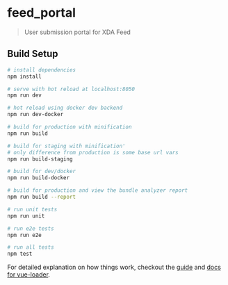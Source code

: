 # feed_portal

> User submission portal for XDA Feed

## Build Setup

``` bash
# install dependencies
npm install

# serve with hot reload at localhost:8050
npm run dev

# hot reload using docker dev backend
npm run dev-docker

# build for production with minification
npm run build

# build for staging with minification'
# only difference from production is some base url vars
npm run build-staging

# build for dev/docker
npm run build-docker

# build for production and view the bundle analyzer report
npm run build --report

# run unit tests
npm run unit

# run e2e tests
npm run e2e

# run all tests
npm test
```

For detailed explanation on how things work, checkout the [guide](http://vuejs-templates.github.io/webpack/) and [docs for vue-loader](http://vuejs.github.io/vue-loader).
